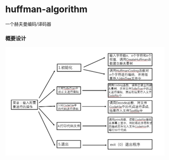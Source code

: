 # huffman-algorithm
一个赫夫曼编码/译码器

### 概要设计
![Image text](https://github.com/CatcherJin/huffman-algorithm/blob/master/Image/概要设计.jpg)
